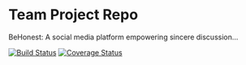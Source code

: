 # Team Project Repo
BeHonest: A social media platform empowering sincere discussion...

[![Build Status](https://app.travis-ci.com/Fayed-Gaya/BeHonest.svg?branch=main)](https://app.travis-ci.com/Fayed-Gaya/BeHonest)
[![Coverage Status](https://coveralls.io/repos/github/gcivil-nyu-org/INET-Team-4-F2022/badge.svg?branch=main)](https://coveralls.io/github/gcivil-nyu-org/INET-Team-4-F2022?branch=main)